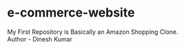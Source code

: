 # e-commerce-website
My First Repository is Basically an Amazon Shopping Clone.
<br>
Author - Dinesh Kumar
